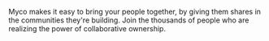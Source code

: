 Myco makes it easy to bring your people together, by giving them shares in the communities they're building. Join the thousands of people who are realizing the power of collaborative ownership.